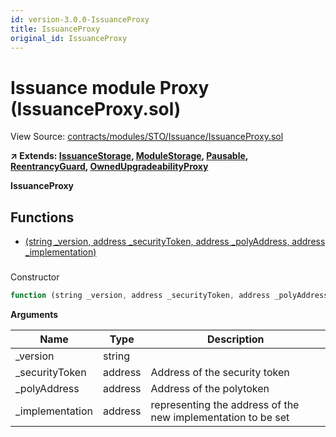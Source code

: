 ```yaml
---
id: version-3.0.0-IssuanceProxy
title: IssuanceProxy
original_id: IssuanceProxy
---
```


# Issuance module Proxy (IssuanceProxy.sol)

View Source: [contracts/modules/STO/Issuance/IssuanceProxy.sol](../../contracts/modules/STO/Issuance/IssuanceProxy.sol)

**↗ Extends: [IssuanceStorage](IssuanceStorage.md), [ModuleStorage](ModuleStorage.md), [Pausable](Pausable.md), [ReentrancyGuard](ReentrancyGuard.md), [OwnedUpgradeabilityProxy](OwnedUpgradeabilityProxy.md)**

**IssuanceProxy**

## Functions

- [(string _version, address _securityToken, address _polyAddress, address _implementation)](#)

### 

Constructor

```js
function (string _version, address _securityToken, address _polyAddress, address _implementation) public nonpayable ModuleStorage 
```

**Arguments**

| Name        | Type           | Description  |
| ------------- |------------- | -----|
| _version | string |  | 
| _securityToken | address | Address of the security token | 
| _polyAddress | address | Address of the polytoken | 
| _implementation | address | representing the address of the new implementation to be set | 

